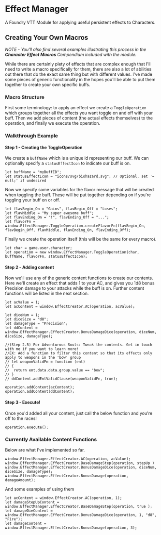 # Effect Manager
A Foundry VTT Module for applying useful persistent effects to Characters.

## Creating Your Own Macros
*NOTE - You'll also find several examples illustrating this process in the **Character Effect Macros** Compendium included with the module.*

While there are certainly plety of effects that are complex enough that I'll need to write a macro specifically for them, there are also a lot of abilities out there that do the exact same thing but with different values. I've made some pieces of generic functionality in the hopes you'll be able to put them together to create your own specific buffs.

### Macro Structure
First some terminology: to apply an effect we create a `ToggleOperation` which groups together all the effects you want toggle on and off with your buff. Then we add pieces of content (the actual effects themselves) to the operation, and finally we execute the operation.

### Walkthrough Example
#### Step 1 - Creating the ToggleOperation
We create a `buffName` which is a unique id representing our buff. We can optionally specify a `statusEffectIcon` to indicate our buff is on.
```
let buffName = "myBuffID";
let statusEffectIcon = "icons/svg/biohazard.svg"; // Optional, set '= null;' if undesired
```

Now we specify some variables for the flavor message that will be created when toggling the buff. These will be put together depending on if you're toggling your buff on or off.
```
let flavBegin_On = "Gains", flavBegin_Off = "Loses";
let flavMiddle = "My super awesome buff";
let flavEnding_On = "!", flavEnding_Off = "...";
let flavorFn = window.EffectManager.ToggleOperation.createFlavorFn(flavBegin_On, flavBegin_Off, flavMiddle, flavEnding_On, flavEnding_Off);
```

Finally we create the operation itself (this will be the same for every macro).
```
let char = game.user.character;
let operation = new window.EffectManager.ToggleOperation(char, buffName, flavorFn, statusEffectIcon);
```

#### Step 2 - Adding content
Now we'll use any of the generic content functions to create our contents. Here we'll create an effect that adds 1 to your AC, and gives you 1d8 bonus Precision damage to your attacks while the buff is on. Further content functions will be listed in the next section.
```
let acValue = 1;
let acContent = window.EffectCreator.AC(operation, acValue);

let diceNum = 1;
let diceSize = "d8";
let damageType = "Precision";
let ddContent = window.EffectManager.EffectCreator.BonusDamageDice(operation, diceNum, diceSize, damageType);

//(Step 2.5) For Adventurous Souls: Tweak the contents. Get in touch with me if you want to learn more!
//EX: Add a function to filter this content so that its effects only apply to weapons in the 'bow' group
// let weaponValidFn = function (ent)
// {
// 	return ent.data.data.group.value == "bow";
// }
// ddContent.addEntValidClause(weaponValidFn, true);

operation.addContent(acContent);
operation.addContent(ddContent);
```

#### Step 3 - Execute!
Once you'd added all your content, just call the below function and you're off to the races!
```
operation.execute();
```

### Currently Available Content Functions
Below are what I've implemented so far.
```
window.EffectManager.EffectCreator.AC(operation, acValue);
window.EffectManager.EffectCreator.BaseDamageStep(operation, stepUp )
window.EffectManager.EffectCreator.BonusDamageDice(operation, diceNum, diceSize, damageType);
window.EffectManager.EffectCreator.BonusDamage(operation, damageAmount);

```
And some examples of using them
```
let acContent = window.EffectCreator.AC(operation, 1);
let damageStepUpContent = window.EffectManager.EffectCreator.BaseDamageStep(operation, true );
let damageDieContent = window.EffectManager.EffectCreator.BonusDamageDice(operation, 1, "d8", "Fire");
let damageContent = window.EffectManager.EffectCreator.BonusDamage(operation, 3);
```